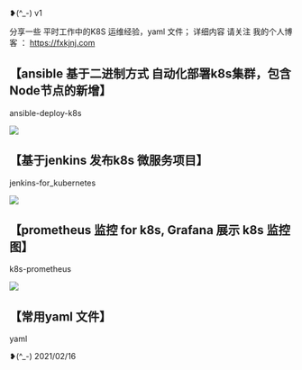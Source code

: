 ❥(^_-)  v1

分享一些 平时工作中的K8S 运维经验，yaml 文件； 详细内容 请关注 我的个人博客 ： https://fxkjnj.com


## 【ansible 基于二进制方式 自动化部署k8s集群，包含Node节点的新增】 
ansible-deploy-k8s

![](https://raw.githubusercontent.com/fxkjnj/fxkjnj.github.io/main/%E4%B8%AD%E9%97%B4%E4%BB%B6/ansible/1.jpg)

## 【基于jenkins 发布k8s 微服务项目】
jenkins-for_kubernetes

![](https://raw.githubusercontent.com/fxkjnj/fxkjnj.github.io/main/%E4%B8%AD%E9%97%B4%E4%BB%B6/jenkins/1.png)


## 【prometheus 监控 for  k8s, Grafana 展示 k8s 监控图】
k8s-prometheus

![](https://raw.githubusercontent.com/fxkjnj/fxkjnj.github.io/main/%E4%B8%AD%E9%97%B4%E4%BB%B6/kubernetes/dashboard-3.png)


## 【常用yaml 文件】
yaml


❥(^_-)   2021/02/16  
